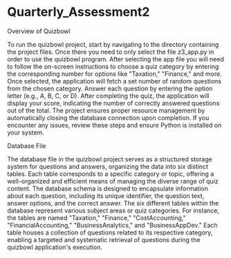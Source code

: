 # Quarterly_Assessment2
Overview of Quizbowl

To run the quizbowl project, start by navigating to the directory containing the project files. Once there you need to only select the file z3_app.py in order to use the quizbowl program. After selecting the app file you will need to follow the on-screen instructions to choose a quiz category by entering the corresponding number for options like "Taxation," "Finance," and more. Once selected, the application will fetch a set number of random questions from the chosen category. Answer each question by entering the option letter (e.g., A, B, C, or D). After completing the quiz, the application will display your score, indicating the number of correctly answered questions out of the total. The project ensures proper resource management by automatically closing the database connection upon completion. If you encounter any issues, review these steps and ensure Python is installed on your system.

Database File

The database file in the quizbowl project serves as a structured storage system for questions and answers, organizing the data into six distinct tables. Each table corresponds to a specific category or topic, offering a well-organized and efficient means of managing the diverse range of quiz content. The database schema is designed to encapsulate information about each question, including its unique identifier, the question text, answer options, and the correct answer. The six different tables within the database represent various subject areas or quiz categories. For instance, the tables are named "Taxation," "Finance," "CostAccounting," "FinancialAccounting," "BusinessAnalytics," and "BusinessAppDev." Each table houses a collection of questions related to its respective category, enabling a targeted and systematic retrieval of questions during the quizbowl application's execution.